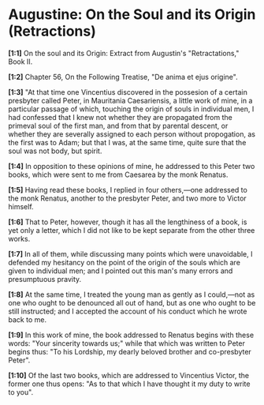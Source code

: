 # Augustine: On the Soul and its Origin (Retractions)

**[1:1]** On the soul and its Origin: Extract from Augustin's "Retractations,"  Book II.

**[1:2]** Chapter 56,  On the Following Treatise,  "De anima et ejus origine".

**[1:3]** "At that time one Vincentius discovered in the possesion of a certain presbyter called Peter, in Mauritania Caesariensis, a little work of mine, in a particular passage of which, touching the origin of souls in individual men, I had confessed that I knew not whether they are propagated from the primeval soul of the first man, and from that by parental descent, or whether they are severally assigned to each person without propogation, as the first was to Adam; but that I was, at the same time, quite sure that the soul was not body, but spirit.

**[1:4]** In opposition to these opinions of mine, he addressed to this Peter two books, which were sent to me from Caesarea by the monk Renatus.

**[1:5]** Having read these books, I replied in four others,—one addressed to the monk Renatus, another to the presbyter Peter, and two more to Victor himself.

**[1:6]** That to Peter, however, though it has all the lengthiness of a book, is yet only a letter, which I did not like to be kept separate from the other three works.

**[1:7]** In all of them, while discussing many points which were unavoidable, I defended my hesitancy on the point of the origin of the souls which are given to individual men; and I pointed out this man's many errors and presumptuous pravity.

**[1:8]** At the same time, I treated the young man as gently as I could,—not as one who ought to be denounced all out of hand, but as one who ought to be still instructed; and I accepted the account of his conduct which he wrote back to me.

**[1:9]** In this work of mine, the book addressed to Renatus begins with these words: "Your sincerity towards us;" while that which was written to Peter begins thus: "To his Lordship, my dearly beloved brother and co-presbyter Peter".

**[1:10]** Of the last two books, which are addressed to Vincentius Victor, the former one thus opens: "As to that which I have thought it my duty to write to you".

